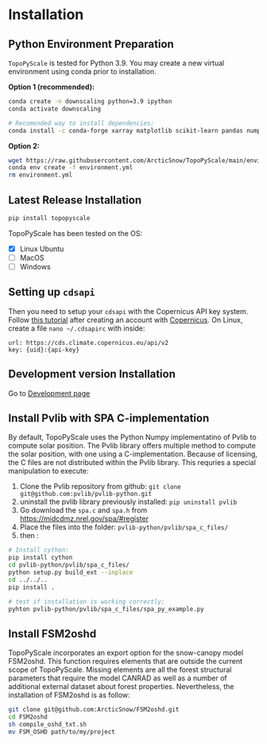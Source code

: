 # Installation

## Python Environment Preparation
`TopoPyScale` is tested for Python 3.9. You may create a new virtual environment using conda prior to installation.

**Option 1 (recommended):**
```bash
conda create -n downscaling python=3.9 ipython
conda activate downscaling

# Recomended way to install dependencies:
conda install -c conda-forge xarray matplotlib scikit-learn pandas numpy netcdf4 h5netcdf rasterio pyproj dask geopandas
```

**Option 2:**
```bash
wget https://raw.githubusercontent.com/ArcticSnow/TopoPyScale/main/environment.yml
conda env create -f environment.yml
rm environment.yml
```

## Latest Release Installation

```bash
pip install topopyscale
```

TopoPyScale has been tested on the OS:
- [x] Linux Ubuntu
- [ ] MacOS
- [ ] Windows

## Setting up `cdsapi`

Then you need to setup your `cdsapi` with the Copernicus API key system. Follow [this tutorial](https://cds.climate.copernicus.eu/api-how-to#install-the-cds-api-key) after creating an account with [Copernicus](https://cds.climate.copernicus.eu/). On Linux, create a file `nano ~/.cdsapirc` with inside:

```
url: https://cds.climate.copernicus.eu/api/v2
key: {uid}:{api-key}
```

## Development version Installation

Go to [Development page](./08_Development.md)

## Install Pvlib with SPA C-implementation
By default, TopoPyScale uses the Python Numpy implementatino of Pvlib to compute solar position. The Pvlib library offers multiple method to compute the solar position, with one using a C-implementation. Because of licensing, the C files are not distributed within the Pvlib library. This requries a special manipulation to execute:

1. Clone the Pvlib repository from github: `git clone git@github.com:pvlib/pvlib-python.git`
2. uninstall the pvlib library previously installed: `pip uninstall pvlib`
3. Go download the `spa.c` and `spa.h` from https://midcdmz.nrel.gov/spa/#register
4. Place the files into the folder: `pvlib-python/pvlib/spa_c_files/`
5. then :
```sh
# Install cython:
pip install cython
cd pvlib-python/pvlib/spa_c_files/
python setup.py build_ext --inplace
cd ../../..
pip install .

# test if installation is working correctly:
pyhton pvlib-python/pvlib/spa_c_files/spa_py_example.py
```

## Install FSM2oshd

TopoPyScale incorporates an export option for the snow-canopy model FSM2oshd. This function requires elements that are outside the current scope of TopoPyScale. Missing elements are all the forest structural parameters that require the model CANRAD as well as a number of additional external dataset about forest properties. Nevertheless, the installation of FSM2oshd is as follow:
```sh
git clone git@github.com:ArcticSnow/FSM2oshd.git
cd FSM2oshd
sh compile_oshd_txt.sh
mv FSM_OSHD path/to/my/project
```
